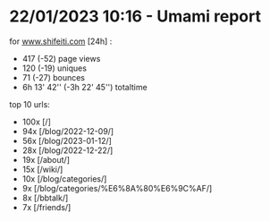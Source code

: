 # 22/01/2023 10:16 - Umami report
for www.shifeiti.com [24h] :

 - 417 (-52) page views
 - 120 (-19) uniques
 - 71 (-27) bounces
 - 6h 13' 42'' (-3h 22' 45'') totaltime


top 10 urls:
 - 100x [/]
 - 94x [/blog/2022-12-09/]
 - 56x [/blog/2023-01-12/]
 - 28x [/blog/2022-12-22/]
 - 19x [/about/]
 - 15x [/wiki/]
 - 10x [/blog/categories/]
 - 9x [/blog/categories/%E6%8A%80%E6%9C%AF/]
 - 8x [/bbtalk/]
 - 7x [/friends/]


